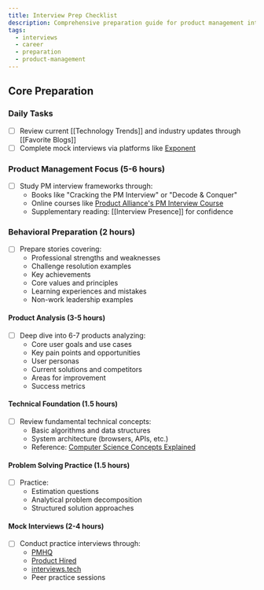 ```yaml
---
title: Interview Prep Checklist
description: Comprehensive preparation guide for product management interviews
tags:
  - interviews
  - career
  - preparation
  - product-management
---
```


## Core Preparation

### Daily Tasks
- [ ] Review current [[Technology Trends]] and industry updates through [[Favorite Blogs]]
- [ ] Complete mock interviews via platforms like [Exponent](https://tryexponent.com)

### Product Management Focus (5-6 hours)
- [ ] Study PM interview frameworks through:
  - Books like "Cracking the PM Interview" or "Decode & Conquer"
  - Online courses like [Product Alliance's PM Interview Course](https://www.productalliance.com/courses/hacking-the-pm-interview)
  - Supplementary reading: [[Interview Presence]] for confidence

### Behavioral Preparation (2 hours) 
- [ ] Prepare stories covering:
  - Professional strengths and weaknesses
  - Challenge resolution examples
  - Key achievements
  - Core values and principles
  - Learning experiences and mistakes
  - Non-work leadership examples

#### Product Analysis (3-5 hours)
- [ ] Deep dive into 6-7 products analyzing:
  - Core user goals and use cases
  - Key pain points and opportunities
  - User personas
  - Current solutions and competitors
  - Areas for improvement
  - Success metrics

#### Technical Foundation (1.5 hours)
- [ ] Review fundamental technical concepts:
  - Basic algorithms and data structures
  - System architecture (browsers, APIs, etc.)
  - Reference: [Computer Science Concepts Explained](http://carlcheo.com/compsci)

#### Problem Solving Practice (1.5 hours)
- [ ] Practice:
  - Estimation questions
  - Analytical problem decomposition
  - Structured solution approaches

#### Mock Interviews (2-4 hours)
- [ ] Conduct practice interviews through:
  - [PMHQ](https://www.productmanagerhq.com)
  - [Product Hired](https://producthired.com/coaching)
  - [interviews.tech](https://www.interviews.tech)
  - Peer practice sessions
